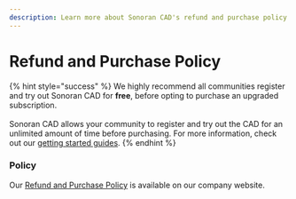 ```yaml
---
description: Learn more about Sonoran CAD's refund and purchase policy.
---
```


# Refund and Purchase Policy

{% hint style="success" %}
We highly recommend all communities register and try out Sonoran CAD for **free**, before opting to purchase an upgraded subscription.\
\
Sonoran CAD allows your community to register and try out the CAD for an unlimited amount of time before purchasing. For more information, check out our [getting started guides](../../tutorials/getting-started/).
{% endhint %}

### Policy

Our [Refund and Purchase Policy](https://sonoransoftware.com/assets/files/internal/purchase\_policy.pdf) is available on our company website.

